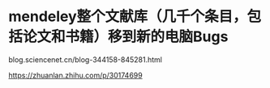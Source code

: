 # mendeley整个文献库（几千个条目，包括论文和书籍）移到新的电脑Bugs

blog.sciencenet.cn/blog-344158-845281.html



https://zhuanlan.zhihu.com/p/30174699








































